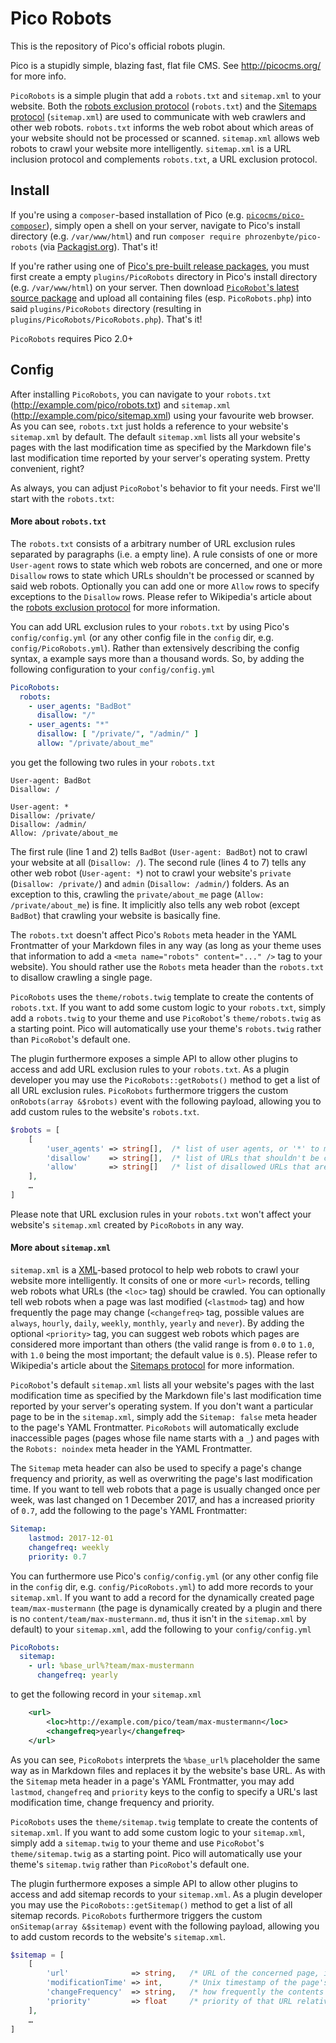 Pico Robots
===========

This is the repository of Pico's official robots plugin.

Pico is a stupidly simple, blazing fast, flat file CMS. See http://picocms.org/ for more info.

`PicoRobots` is a simple plugin that add a `robots.txt` and `sitemap.xml` to your website. Both the [robots exclusion protocol][RobotsProtocol] (`robots.txt`) and the [Sitemaps protocol][SitemapsProtocol] (`sitemap.xml`) are used to communicate with web crawlers and other web robots. `robots.txt` informs the web robot about which areas of your website should not be processed or scanned. `sitemap.xml` allows web robots to crawl your website more intelligently. `sitemap.xml` is a URL inclusion protocol and complements `robots.txt`, a URL exclusion protocol.

Install
-------

If you're using a `composer`-based installation of Pico (e.g. [`picocms/pico-composer`][PicoComposer]), simply open a shell on your server, navigate to Pico's install directory (e.g. `/var/www/html`) and run `composer require phrozenbyte/pico-robots` (via [Packagist.org][]). That's it!

If you're rather using one of [Pico's pre-built release packages][PicoRelease], you must first create a empty `plugins/PicoRobots` directory in Pico's install directory (e.g. `/var/www/html`) on your server. Then download [`PicoRobot`'s latest source package][PicoRobotsRelease] and upload all containing files (esp. `PicoRobots.php`) into said `plugins/PicoRobots` directory (resulting in `plugins/PicoRobots/PicoRobots.php`). That's it!

`PicoRobots` requires Pico 2.0+

Config
------

After installing `PicoRobots`, you can navigate to your `robots.txt` (http://example.com/pico/robots.txt) and `sitemap.xml` (http://example.com/pico/sitemap.xml) using your favourite web browser. As you can see, `robots.txt` just holds a reference to your website's `sitemap.xml` by default. The default `sitemap.xml` lists all your website's pages with the last modification time as specified by the Markdown file's last modification time reported by your server's operating system. Pretty convenient, right?

As always, you can adjust `PicoRobot`'s behavior to fit your needs. First we'll start with the `robots.txt`:

#### More about `robots.txt`

The `robots.txt` consists of a arbitrary number of URL exclusion rules separated by paragraphs (i.e. a empty line). A rule consists of one or more `User-agent` rows to state which web robots are concerned, and one or more `Disallow` rows to state which URLs shouldn't be processed or scanned by said web robots. Optionally you can add one or more `Allow` rows to specify exceptions to the `Disallow` rows. Please refer to Wikipedia's article about the [robots exclusion protocol][RobotsProtocol] for more information.

You can add URL exclusion rules to your `robots.txt` by using Pico's `config/config.yml` (or any other config file in the `config` dir, e.g. `config/PicoRobots.yml`). Rather than extensively describing the config syntax, a example says more than a thousand words. So, by adding the following configuration to your `config/config.yml`

```yml
PicoRobots:
  robots:
    - user_agents: "BadBot"
      disallow: "/"
    - user_agents: "*"
      disallow: [ "/private/", "/admin/" ]
      allow: "/private/about_me"
```

you get the following two rules in your `robots.txt`

```
User-agent: BadBot
Disallow: /

User-agent: *
Disallow: /private/
Disallow: /admin/
Allow: /private/about_me
```

The first rule (line 1 and 2) tells `BadBot` (`User-agent: BadBot`) not to crawl your website at all (`Disallow: /`). The second rule (lines 4 to 7) tells any other web robot (`User-agent: *`) not to crawl your website's `private` (`Disallow: /private/`) and `admin` (`Disallow: /admin/`) folders. As an exception to this, crawling the `private/about_me` page (`Allow: /private/about_me`) is fine. It implicitly also tells any web robot (except `BadBot`) that crawling your website is basically fine.

The `robots.txt` doesn't affect Pico's `Robots` meta header in the YAML Frontmatter of your Markdown files in any way (as long as your theme uses that information to add a `<meta name="robots" content="..." />` tag to your website). You should rather use the `Robots` meta header than the `robots.txt` to disallow crawling a single page.

`PicoRobots` uses the `theme/robots.twig` template to create the contents of `robots.txt`. If you want to add some custom logic to your `robots.txt`, simply add a `robots.twig` to your theme and use `PicoRobot`'s `theme/robots.twig` as a starting point. Pico will automatically use your theme's `robots.twig` rather than `PicoRobot`'s default one.

The plugin furthermore exposes a simple API to allow other plugins to access and add URL exclusion rules to your `robots.txt`. As a plugin developer you may use the `PicoRobots::getRobots()` method to get a list of all URL exclusion rules. `PicoRobots` furthermore triggers the custom `onRobots(array &$robots)` event with the following payload, allowing you to add custom rules to the website's `robots.txt`.

```php
$robots = [
    [
        'user_agents' => string[],  /* list of user agents, or '*' to match all web robots */
        'disallow'    => string[],  /* list of URLs that shouldn't be crawled */
        'allow'       => string[]   /* list of disallowed URLs that are allowed to be crawled even though */
    ],
    …
]
```

Please note that URL exclusion rules in your `robots.txt` won't affect your website's `sitemap.xml` created by `PicoRobots` in any way.

#### More about `sitemap.xml`

`sitemap.xml` is a [XML][]-based protocol to help web robots to crawl your website more intelligently. It consits of one or more `<url>` records, telling web robots what URLs (the `<loc>` tag) should be crawled. You can optionally tell web robots when a page was last modified (`<lastmod>` tag) and how frequently the page may change (`<changefreq>` tag, possible values are `always`, `hourly`, `daily`, `weekly`, `monthly`, `yearly` and `never`). By adding the optional `<priority>` tag, you can suggest web robots which pages are considered more important than others (the valid range is from `0.0` to `1.0`, with `1.0` being the most important; the default value is `0.5`). Please refer to Wikipedia's article about the [Sitemaps protocol][SitemapsProtocol] for more information.

`PicoRobot`'s default `sitemap.xml` lists all your website's pages with the last modification time as specified by the Markdown file's last modification time reported by your server's operating system. If you don't want a particular page to be in the `sitemap.xml`, simply add the `Sitemap: false` meta header to the page's YAML Frontmatter. `PicoRobots` will automatically exclude inaccessible pages (pages whose file name starts with a `_`) and pages with the `Robots: noindex` meta header in the YAML Frontmatter.

The `Sitemap` meta header can also be used to specify a page's change frequency and priority, as well as overwriting the page's last modification time. If you want to tell web robots that a page is usually changed once per week, was last changed on 1 December 2017, and has a increased priority of `0.7`, add the following to the page's YAML Frontmatter:

```yml
Sitemap:
    lastmod: 2017-12-01
    changefreq: weekly
    priority: 0.7
```

You can furthermore use Pico's `config/config.yml` (or any other config file in the `config` dir, e.g. `config/PicoRobots.yml`) to add more records to your `sitemap.xml`. If you want to add a record for the dynamically created page `team/max-mustermann` (the page is dynamically created by a plugin and there is no `content/team/max-mustermann.md`, thus it isn't in the `sitemap.xml` by default) to your `sitemap.xml`, add the following to your `config/config.yml`

```yml
PicoRobots:
  sitemap:
    - url: %base_url%?team/max-mustermann
      changefreq: yearly
```

to get the following record in your `sitemap.xml`

```xml
    <url>
        <loc>http://example.com/pico/team/max-mustermann</loc>
        <changefreq>yearly</changefreq>
    </url>
```

As you can see, `PicoRobots` interprets the `%base_url%` placeholder the same way as in Markdown files and replaces it by the website's base URL. As with the `Sitemap` meta header in a page's YAML Frontmatter, you may add `lastmod`, `changefreq` and `priority` keys to the config to specify a URL's last modification time, change frequency and priority.

`PicoRobots` uses the `theme/sitemap.twig` template to create the contents of `sitemap.xml`. If you want to add some custom logic to your `sitemap.xml`, simply add a `sitemap.twig` to your theme and use `PicoRobot`'s `theme/sitemap.twig` as a starting point. Pico will automatically use your theme's `sitemap.twig` rather than `PicoRobot`'s default one.

The plugin furthermore exposes a simple API to allow other plugins to access and add sitemap records to your `sitemap.xml`. As a plugin developer you may use the `PicoRobots::getSitemap()` method to get a list of all sitemap records. `PicoRobots` furthermore triggers the custom `onSitemap(array &$sitemap)` event with the following payload, allowing you to add custom records to the website's `sitemap.xml`.

```php
$sitemap = [
    [
        'url'              => string,   /* URL of the concerned page, including the protocol */
        'modificationTime' => int,      /* Unix timestamp of the page's last modification time */
        'changeFrequency'  => string,   /* how frequently the contents of the page may change */
        'priority'         => float     /* priority of that URL relative to other URLs on the site */
    ],
    …
]
```

[RobotsProtocol]: https://en.wikipedia.org/wiki/Robots_exclusion_standard
[SitemapsProtocol]: https://en.wikipedia.org/wiki/Sitemaps
[PicoComposer]: https://github.com/picocms/pico-composer
[Packagist.org]: https://packagist.org/packages/phrozenbyte/pico-robots
[PicoRelease]: https://github.com/picocms/Pico/releases/latest
[PicoRobotsRelease]: https://github.com/PhrozenByte/pico-robots/releases/latest
[XML]: https://en.wikipedia.org/wiki/XML
